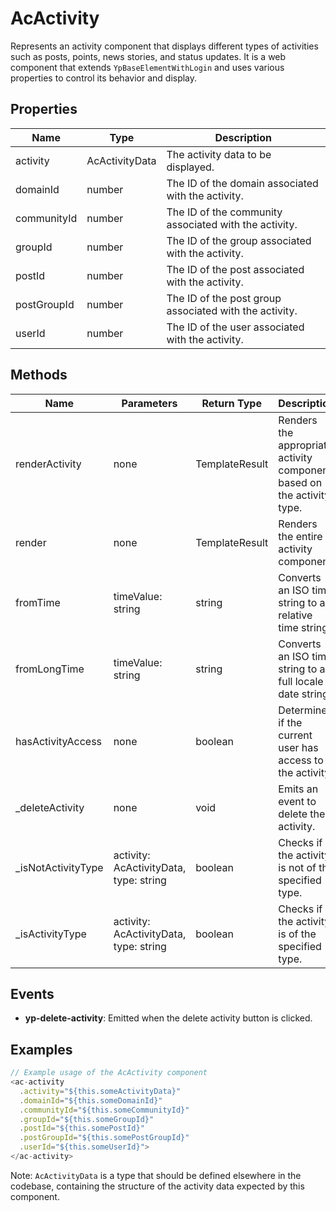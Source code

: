 # AcActivity

Represents an activity component that displays different types of activities such as posts, points, news stories, and status updates. It is a web component that extends `YpBaseElementWithLogin` and uses various properties to control its behavior and display.

## Properties

| Name          | Type                | Description                                       |
|---------------|---------------------|---------------------------------------------------|
| activity      | AcActivityData      | The activity data to be displayed.                |
| domainId      | number              | The ID of the domain associated with the activity.|
| communityId   | number              | The ID of the community associated with the activity.|
| groupId       | number              | The ID of the group associated with the activity. |
| postId        | number              | The ID of the post associated with the activity.  |
| postGroupId   | number              | The ID of the post group associated with the activity.|
| userId        | number              | The ID of the user associated with the activity.  |

## Methods

| Name              | Parameters        | Return Type | Description                                             |
|-------------------|-------------------|-------------|---------------------------------------------------------|
| renderActivity    | none              | TemplateResult | Renders the appropriate activity component based on the activity type. |
| render            | none              | TemplateResult | Renders the entire activity component.                   |
| fromTime          | timeValue: string | string      | Converts an ISO time string to a relative time string.   |
| fromLongTime      | timeValue: string | string      | Converts an ISO time string to a full locale date string.|
| hasActivityAccess | none              | boolean     | Determines if the current user has access to the activity.|
| _deleteActivity   | none              | void        | Emits an event to delete the activity.                   |
| _isNotActivityType| activity: AcActivityData, type: string | boolean | Checks if the activity is not of the specified type. |
| _isActivityType   | activity: AcActivityData, type: string | boolean | Checks if the activity is of the specified type.     |

## Events

- **yp-delete-activity**: Emitted when the delete activity button is clicked.

## Examples

```typescript
// Example usage of the AcActivity component
<ac-activity
  .activity="${this.someActivityData}"
  .domainId="${this.someDomainId}"
  .communityId="${this.someCommunityId}"
  .groupId="${this.someGroupId}"
  .postId="${this.somePostId}"
  .postGroupId="${this.somePostGroupId}"
  .userId="${this.someUserId}">
</ac-activity>
```

Note: `AcActivityData` is a type that should be defined elsewhere in the codebase, containing the structure of the activity data expected by this component.